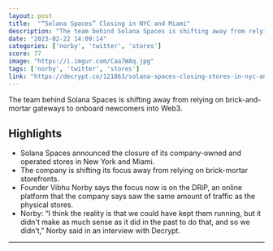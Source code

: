 ```yaml
---
layout: post
title:  "“Solana Spaces” Closing in NYC and Miami"
description: "The team behind Solana Spaces is shifting away from relying on brick-and-mortar gateways to onboard newcomers into Web3."
date: "2023-02-22 14:09:14"
categories: ['norby', 'twitter', 'stores']
score: 77
image: "https://i.imgur.com/Caa7WAq.jpg"
tags: ['norby', 'twitter', 'stores']
link: "https://decrypt.co/121863/solana-spaces-closing-stores-in-nyc-and-miami"
---
```


The team behind Solana Spaces is shifting away from relying on brick-and-mortar gateways to onboard newcomers into Web3.

## Highlights

- Solana Spaces announced the closure of its company-owned and operated stores in New York and Miami.
- The company is shifting its focus away from relying on brick-mortar storefronts.
- Founder Vibhu Norby says the focus now is on the DRiP, an online platform that the company says saw the same amount of traffic as the physical stores.
- Norby: “I think the reality is that we could have kept them running, but it didn't make as much sense as it did in the past to do that, and so we didn’t,” Norby said in an interview with Decrypt.

---
